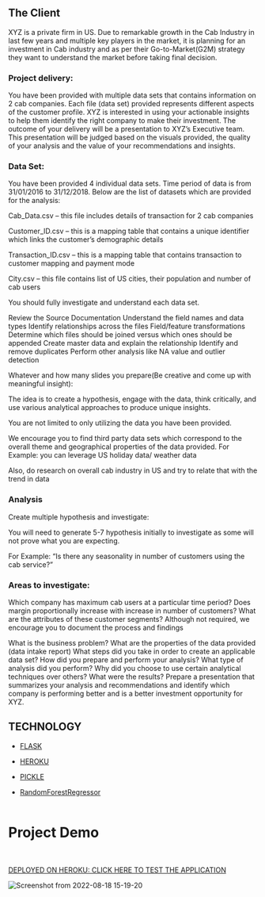 
## The Client
XYZ is a private firm in US. Due to remarkable growth in the Cab Industry in last few years and multiple key players in the market, it is planning for an investment in Cab industry and as per their Go-to-Market(G2M) strategy they want to understand the market before taking final decision.

### Project delivery:
You have been provided with multiple data sets that contains information on 2 cab companies. Each file (data set) provided represents different aspects of the customer profile. XYZ is interested in using your actionable insights to help them identify the right company to make their investment.
The outcome of your delivery will be a presentation to XYZ’s Executive team. This presentation will be judged based on the visuals provided, the quality of your analysis and the value of your recommendations and insights. 

### Data Set:
You have been provided 4 individual data sets. Time period of data is from 31/01/2016 to 31/12/2018.
Below are the list of datasets which are provided for the analysis:

Cab_Data.csv – this file includes details of transaction for 2 cab companies

Customer_ID.csv – this is a mapping table that contains a unique identifier which links the customer’s demographic details

Transaction_ID.csv – this is a mapping table that contains transaction to customer mapping and payment mode

City.csv – this file contains list of US cities, their population and number of cab users

You should fully investigate and understand each data set.

Review the Source Documentation
Understand the field names and data types
Identify relationships across the files
Field/feature transformations
Determine which files should be joined versus which ones should be appended
Create master data and explain the relationship
Identify and remove duplicates
Perform other analysis like NA value and outlier detection
 

Whatever and how many slides you prepare(Be creative and come up with meaningful insight):

The idea is to create a hypothesis, engage with the data, think critically, and use various analytical approaches to produce unique insights.

You are not limited to only utilizing the data you have been provided.

We encourage you to find third party data sets which correspond to the overall theme and geographical properties of the data provided.  For Example: you can leverage US holiday data/ weather data

Also, do research on overall cab industry in US and try to relate that with the trend in data

### Analysis

Create multiple hypothesis and investigate:

You will need to generate 5-7 hypothesis initially to investigate as some will not prove what you are expecting.

For Example: “Is there any seasonality in number of customers using the cab service?”

### Areas to investigate:

Which company has maximum cab users at a particular time period?
Does margin proportionally increase with increase in number of customers?
What are the attributes of these customer segments?
Although not required, we encourage you to document the process and findings

What is the business problem?
What are the properties of the data provided (data intake report)
What steps did you take in order to create an applicable data set?
How did you prepare and perform your analysis?
What type of analysis did you perform?
Why did you choose to use certain analytical techniques over others?
What were the results?
Prepare a presentation that summarizes your analysis and recommendations and identify which company is performing better and is a better investment opportunity for XYZ.


## TECHNOLOGY

* [FLASK](https://en.wikipedia.org/wiki/Flask_(web_framework))

* [HEROKU](https://en.wikipedia.org/wiki/Heroku)

* [PICKLE](https://en.wikipedia.org/wiki/Pickle)

* [RandomForestRegressor](https://scikit-learn.org/stable/modules/generated/sklearn.ensemble.RandomForestRegressor.html)<br><br>

# Project Demo
<br>

[DEPLOYED ON HEROKU: CLICK HERE TO TEST THE APPLICATION](https://md-insight-for-cab-investment.herokuapp.com)
<br>

![Screenshot from 2022-08-18 15-19-20](https://user-images.githubusercontent.com/86875309/185406727-28fa84f2-af75-4392-8b0e-1272053b5bdf.png)
